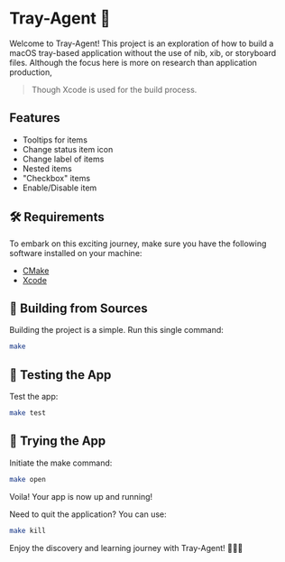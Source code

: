 # Tray-Agent 🚀

Welcome to Tray-Agent! This project is an exploration of how to build a macOS tray-based
application without the use of nib, xib, or storyboard files.
Although the focus here is more on research than application production,

> Though Xcode is used for the build process.

## Features

* Tooltips for items
* Change status item icon
* Change label of items
* Nested items
* "Checkbox" items
* Enable/Disable item

## 🛠 Requirements

To embark on this exciting journey, make sure you have the following software installed on your machine:

- [CMake](https://cmake.org/install/)
- [Xcode](https://developer.apple.com/xcode/)

## 🚀 Building from Sources

Building the project is a simple. Run this single command:

```bash
make
```

## 🧪 Testing the App

Test the app:

```bash
make test
```

## 🚁 Trying the App

Initiate the make command:

```bash
make open
```

Voila! Your app is now up and running!

Need to quit the application? You can use:

```bash
make kill
```

Enjoy the discovery and learning journey with Tray-Agent! 🎉🎉🎉
